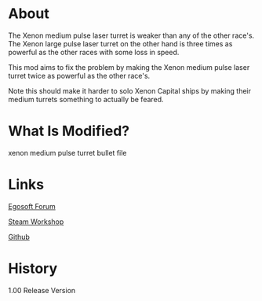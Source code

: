 # About

The Xenon medium pulse laser turret is weaker than any of the other race's. The Xenon large pulse laser turret on the other hand is three times as powerful as the other races with some loss in speed.

This mod aims to fix the problem by making the Xenon medium pulse laser turret twice as powerful as the other race's.

Note this should make it harder to solo Xenon Capital ships by making their medium turrets something to actually be feared.

# What Is Modified?

xenon medium pulse turret bullet file

# Links

[Egosoft Forum]()

[Steam Workshop]()

[Github](https://github.com/rovermicrover/x4-improved-xenon-medium-turrets)

# History

1.00 Release Version